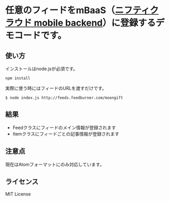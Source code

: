 # 任意のフィードをmBaaS（[ニフティクラウド mobile backend](http://mb.cloud.nifty.com)）に登録するデモコードです。

## 使い方

インストールはnode.jsが必須です。

```
npm install
```

実際に使う時にはフィードのURLを渡すだけです。

```
$ node index.js http://feeds.feedburner.com/moongift
```

## 結果

- Feedクラスにフィードのメイン情報が登録されます
- Itemクラスにフィードごとの記事情報が登録されます

## 注意点

現在はAtomフォーマットにのみ対応しています。

## ライセンス

MIT License

